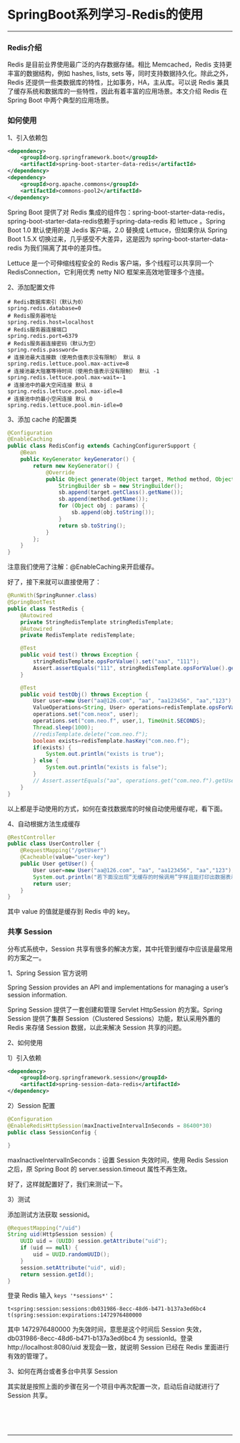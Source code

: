 # SpringBoot系列学习-Redis的使用

---

### Redis介绍

Redis 是目前业界使用最广泛的内存数据存储。相比 Memcached，Redis 支持更丰富的数据结构，例如 hashes, lists, sets 等，同时支持数据持久化。除此之外，Redis 还提供一些类数据库的特性，比如事务，HA，主从库。可以说 Redis 兼具了缓存系统和数据库的一些特性，因此有着丰富的应用场景。本文介绍 Redis 在 Spring Boot 中两个典型的应用场景。

### 如何使用

1、引入依赖包

~~~xml
<dependency>
	<groupId>org.springframework.boot</groupId>
	<artifactId>spring-boot-starter-data-redis</artifactId>
</dependency>
<dependency>
	<groupId>org.apache.commons</groupId>
	<artifactId>commons-pool2</artifactId>
</dependency>
~~~

Spring Boot 提供了对 Redis 集成的组件包：spring-boot-starter-data-redis，spring-boot-starter-data-redis依赖于spring-data-redis 和 lettuce 。Spring Boot 1.0 默认使用的是 Jedis 客户端，2.0 替换成 Lettuce，但如果你从 Spring Boot 1.5.X 切换过来，几乎感受不大差异，这是因为 spring-boot-starter-data-redis 为我们隔离了其中的差异性。

Lettuce 是一个可伸缩线程安全的 Redis 客户端，多个线程可以共享同一个 RedisConnection，它利用优秀 netty NIO 框架来高效地管理多个连接。

2、添加配置文件

~~~plaintext
# Redis数据库索引（默认为0）
spring.redis.database=0  
# Redis服务器地址
spring.redis.host=localhost
# Redis服务器连接端口
spring.redis.port=6379  
# Redis服务器连接密码（默认为空）
spring.redis.password=
# 连接池最大连接数（使用负值表示没有限制） 默认 8
spring.redis.lettuce.pool.max-active=8
# 连接池最大阻塞等待时间（使用负值表示没有限制） 默认 -1
spring.redis.lettuce.pool.max-wait=-1
# 连接池中的最大空闲连接 默认 8
spring.redis.lettuce.pool.max-idle=8
# 连接池中的最小空闲连接 默认 0
spring.redis.lettuce.pool.min-idle=0
~~~

3、添加 cache 的配置类

~~~java
@Configuration
@EnableCaching
public class RedisConfig extends CachingConfigurerSupport {
	@Bean
	public KeyGenerator keyGenerator() {
		return new KeyGenerator() {
			@Override
			public Object generate(Object target, Method method, Object... params) {
				StringBuilder sb = new StringBuilder();
				sb.append(target.getClass().getName());
				sb.append(method.getName());
				for (Object obj : params) {
					sb.append(obj.toString());
				}
				return sb.toString();
			}
		};
	}
}
~~~

注意我们使用了注解：@EnableCaching来开启缓存。

好了，接下来就可以直接使用了：

~~~java
@RunWith(SpringRunner.class)
@SpringBootTest
public class TestRedis {
	@Autowired
	private StringRedisTemplate stringRedisTemplate;
	@Autowired
	private RedisTemplate redisTemplate;

	@Test
	public void test() throws Exception {
		stringRedisTemplate.opsForValue().set("aaa", "111");
		Assert.assertEquals("111", stringRedisTemplate.opsForValue().get("aaa"));
	}

	@Test
	public void testObj() throws Exception {
		User user=new User("aa@126.com", "aa", "aa123456", "aa","123");
		ValueOperations<String, User> operations=redisTemplate.opsForValue();
		operations.set("com.neox", user);
		operations.set("com.neo.f", user,1, TimeUnit.SECONDS);
		Thread.sleep(1000);
		//redisTemplate.delete("com.neo.f");
		boolean exists=redisTemplate.hasKey("com.neo.f");
		if(exists) {
			System.out.println("exists is true");
		} else {
			System.out.println("exists is false");
		}
		// Assert.assertEquals("aa", operations.get("com.neo.f").getUserName());
	}
}
~~~

以上都是手动使用的方式，如何在查找数据库的时候自动使用缓存呢，看下面。

4、自动根据方法生成缓存

~~~java
@RestController
public class UserController {
	@RequestMapping("/getUser")
	@Cacheable(value="user-key")
	public User getUser() {
		User user=new User("aa@126.com", "aa", "aa123456", "aa","123");
		System.out.println("若下面没出现“无缓存的时候调用”字样且能打印出数据表示测试成功");
		return user;
	}
}
~~~

其中 value 的值就是缓存到 Redis 中的 key。

### 共享 Session

分布式系统中，Session 共享有很多的解决方案，其中托管到缓存中应该是最常用的方案之一。

1、Spring Session 官方说明

Spring Session provides an API and implementations for managing a user’s session information.

Spring Session 提供了一套创建和管理 Servlet HttpSession 的方案。Spring Session 提供了集群 Session（Clustered Sessions）功能，默认采用外置的 Redis 来存储 Session 数据，以此来解决 Session 共享的问题。

2、如何使用

1）引入依赖

~~~xml
<dependency>
	<groupId>org.springframework.session</groupId>
	<artifactId>spring-session-data-redis</artifactId>
</dependency>
~~~

2）Session 配置

~~~java
@Configuration
@EnableRedisHttpSession(maxInactiveIntervalInSeconds = 86400*30)
public class SessionConfig {

}
~~~

maxInactiveIntervalInSeconds：设置 Session 失效时间，使用 Redis Session 之后，原 Spring Boot 的 server.session.timeout 属性不再生效。

好了，这样就配置好了，我们来测试一下。

3）测试

添加测试方法获取 sessionid。

~~~java
@RequestMapping("/uid")
String uid(HttpSession session) {
	UUID uid = (UUID) session.getAttribute("uid");
	if (uid == null) {
		uid = UUID.randomUUID();
	}
	session.setAttribute("uid", uid);
	return session.getId();
}
~~~

登录 Redis 输入 `keys '*sessions*'`：

~~~plaintext
t<spring:session:sessions:db031986-8ecc-48d6-b471-b137a3ed6bc4
t(spring:session:expirations:1472976480000
~~~

其中 1472976480000 为失效时间，意思是这个时间后 Session 失效，db031986-8ecc-48d6-b471-b137a3ed6bc4 为 sessionId。登录 http://localhost:8080/uid 发现会一致，就说明 Session 已经在 Redis 里面进行有效的管理了。

3、如何在两台或者多台中共享 Session

其实就是按照上面的步骤在另一个项目中再次配置一次，启动后自动就进行了 Session 共享。



<br/><br/><br/>

---


